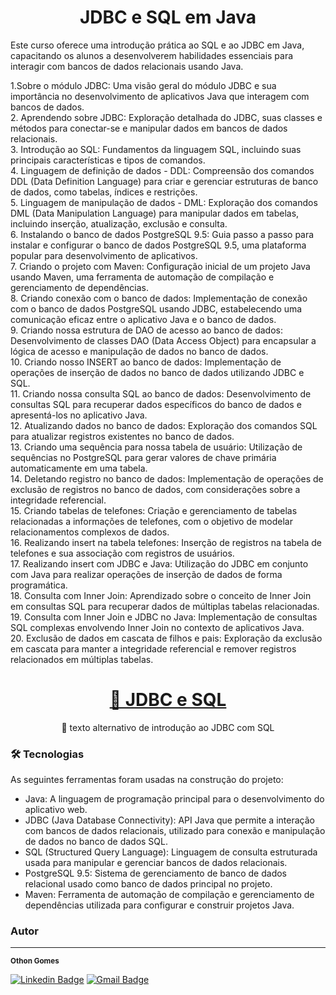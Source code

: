 <h1 align="center">JDBC e SQL em Java</h1

<p align="center">

Este curso oferece uma introdução prática ao SQL e ao JDBC em Java, capacitando os alunos a desenvolverem habilidades essenciais para interagir com bancos de dados relacionais usando Java.

1.Sobre o módulo JDBC: Uma visão geral do módulo JDBC e sua importância no desenvolvimento de aplicativos Java que interagem com bancos de dados.  
2. Aprendendo sobre JDBC: Exploração detalhada do JDBC, suas classes e métodos para conectar-se e manipular dados em bancos de dados relacionais.  
3. Introdução ao SQL: Fundamentos da linguagem SQL, incluindo suas principais características e tipos de comandos.  
4. Linguagem de definição de dados - DDL: Compreensão dos comandos DDL (Data Definition Language) para criar e gerenciar estruturas de banco de dados, como tabelas, índices e restrições.  
5. Linguagem de manipulação de dados - DML: Exploração dos comandos DML (Data Manipulation Language) para manipular dados em tabelas, incluindo inserção, atualização, exclusão e consulta.  
6. Instalando o banco de dados PostgreSQL 9.5: Guia passo a passo para instalar e configurar o banco de dados PostgreSQL 9.5, uma plataforma popular para desenvolvimento de aplicativos.  
7. Criando o projeto com Maven: Configuração inicial de um projeto Java usando Maven, uma ferramenta de automação de compilação e gerenciamento de dependências.  
8. Criando conexão com o banco de dados: Implementação de conexão com o banco de dados PostgreSQL usando JDBC, estabelecendo uma comunicação eficaz entre o aplicativo Java e o banco de dados.  
9. Criando nossa estrutura de DAO de acesso ao banco de dados: Desenvolvimento de classes DAO (Data Access Object) para encapsular a lógica de acesso e manipulação de dados no banco de dados.  
10. Criando nosso INSERT ao banco de dados: Implementação de operações de inserção de dados no banco de dados utilizando JDBC e SQL.  
11. Criando nossa consulta SQL ao banco de dados: Desenvolvimento de consultas SQL para recuperar dados específicos do banco de dados e apresentá-los no aplicativo Java.  
12. Atualizando dados no banco de dados: Exploração dos comandos SQL para atualizar registros existentes no banco de dados.  
13. Criando uma sequência para nossa tabela de usuário: Utilização de sequências no PostgreSQL para gerar valores de chave primária automaticamente em uma tabela.  
14. Deletando registro no banco de dados: Implementação de operações de exclusão de registros no banco de dados, com considerações sobre a integridade referencial.  
15. Criando tabelas de telefones: Criação e gerenciamento de tabelas relacionadas a informações de telefones, com o objetivo de modelar relacionamentos complexos de dados.  
16. Realizando insert na tabela telefones: Inserção de registros na tabela de telefones e sua associação com registros de usuários.  
17. Realizando insert com JDBC e Java: Utilização do JDBC em conjunto com Java para realizar operações de inserção de dados de forma programática.  
18. Consulta com Inner Join: Aprendizado sobre o conceito de Inner Join em consultas SQL para recuperar dados de múltiplas tabelas relacionadas.  
19. Consulta com Inner Join e JDBC no Java: Implementação de consultas SQL complexas envolvendo Inner Join no contexto de aplicativos Java.  
20. Exclusão de dados em cascata de filhos e pais: Exploração da exclusão em cascata para manter a integridade referencial e remover registros relacionados em múltiplas tabelas.  

</p>

<h1 align="center">
    <a href="https://rockcontent.com/br/blog/jdbc/#:~:text=JDBC%20funciona%20como%20uma%20interface,dos%20dados%20em%20uma%20aplicação.">🔗 JDBC e SQL</a>
</h1>
<p align="center">🚀 texto alternativo de introdução ao JDBC com SQL</p>


### 🛠 Tecnologias

As seguintes ferramentas foram usadas na construção do projeto:

- Java: A linguagem de programação principal para o desenvolvimento do aplicativo web.
- JDBC (Java Database Connectivity): API Java que permite a interação com bancos de dados relacionais, utilizado para conexão e manipulação de dados no banco de dados SQL.
- SQL (Structured Query Language): Linguagem de consulta estruturada usada para manipular e gerenciar bancos de dados relacionais.
- PostgreSQL 9.5: Sistema de gerenciamento de banco de dados relacional usado como banco de dados principal no projeto.
- Maven: Ferramenta de automação de compilação e gerenciamento de dependências utilizada para configurar e construir projetos Java.

### Autor
---
 <sub><b>Othon Gomes</b></sub>


[![Linkedin Badge](https://img.shields.io/badge/-Othon-blue?style=flat-square&logo=Linkedin&logoColor=white&link=https://www.linkedin.com/in/tgmarinho/)](https://www.linkedin.com/in/othon-gomes/) 
[![Gmail Badge](https://img.shields.io/badge/-othonmarcello@gmail.com-c14438?style=flat-square&logo=Gmail&logoColor=white&link=mailto:othonmarcello@gmail.com)](mailto:othonmarcello@gmail.com)
